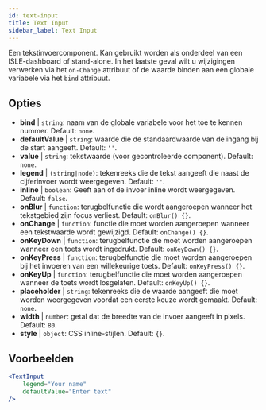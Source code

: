 ```yaml
---
id: text-input
title: Text Input
sidebar_label: Text Input
---
```


Een tekstinvoercomponent. Kan gebruikt worden als onderdeel van een ISLE-dashboard of stand-alone. In het laatste geval wilt u wijzigingen verwerken via het `on-Change` attribuut of de waarde binden aan een globale variabele via het `bind` attribuut.

## Opties

* __bind__ | `string`: naam van de globale variabele voor het toe te kennen nummer. Default: `none`.
* __defaultValue__ | `string`: waarde die de standaardwaarde van de ingang bij de start aangeeft. Default: `''`.
* __value__ | `string`: tekstwaarde (voor gecontroleerde component). Default: `none`.
* __legend__ | `(string|node)`: tekenreeks die de tekst aangeeft die naast de cijferinvoer wordt weergegeven. Default: `''`.
* __inline__ | `boolean`: Geeft aan of de invoer inline wordt weergegeven. Default: `false`.
* __onBlur__ | `function`: terugbelfunctie die wordt aangeroepen wanneer het tekstgebied zijn focus verliest. Default: `onBlur() {}`.
* __onChange__ | `function`: functie die moet worden aangeroepen wanneer een tekstwaarde wordt gewijzigd. Default: `onChange() {}`.
* __onKeyDown__ | `function`: terugbelfunctie die moet worden aangeroepen wanneer een toets wordt ingedrukt. Default: `onKeyDown() {}`.
* __onKeyPress__ | `function`: terugbelfunctie die moet worden aangeroepen bij het invoeren van een willekeurige toets. Default: `onKeyPress() {}`.
* __onKeyUp__ | `function`: terugbelfunctie die moet worden aangeroepen wanneer de toets wordt losgelaten. Default: `onKeyUp() {}`.
* __placeholder__ | `string`: tekenreeks die de waarde aangeeft die moet worden weergegeven voordat een eerste keuze wordt gemaakt. Default: `none`.
* __width__ | `number`: getal dat de breedte van de invoer aangeeft in pixels. Default: `80`.
* __style__ | `object`: CSS inline-stijlen. Default: `{}`.


## Voorbeelden

```jsx live
<TextInput
    legend="Your name"
    defaultValue="Enter text"
/>
```

